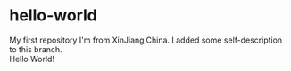 # hello-world
My first repository
I'm from XinJiang,China.
I added some self-description to this branch.<br/>
Hello World!
